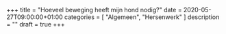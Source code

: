 +++
title =  "Hoeveel beweging heeft mijn hond nodig?"
date = 2020-05-27T09:00:00+01:00
categories = [
    "Algemeen",
    "Hersenwerk"
]
description = ""
draft = true
+++

